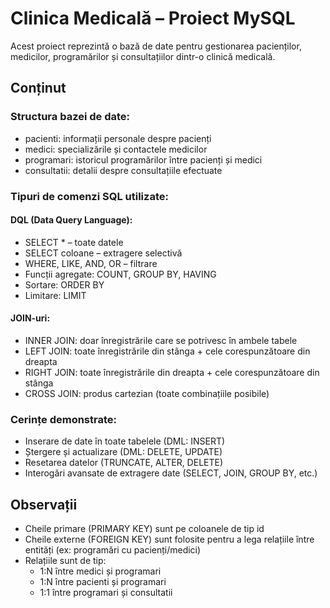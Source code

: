 # Clinica Medicală – Proiect MySQL

Acest proiect reprezintă o bază de date pentru gestionarea pacienților, medicilor, programărilor și consultațiilor dintr-o clinică medicală.

## Conținut

### Structura bazei de date:

- pacienti: informații personale despre pacienți
- medici: specializările și contactele medicilor
- programari: istoricul programărilor între pacienți și medici
- consultatii: detalii despre consultațiile efectuate

### Tipuri de comenzi SQL utilizate:

#### DQL (Data Query Language):
- SELECT * – toate datele
- SELECT coloane – extragere selectivă
- WHERE, LIKE, AND, OR – filtrare
- Funcții agregate: COUNT, GROUP BY, HAVING
- Sortare: ORDER BY
- Limitare: LIMIT

#### JOIN-uri:
- INNER JOIN: doar înregistrările care se potrivesc în ambele tabele
- LEFT JOIN: toate înregistrările din stânga + cele corespunzătoare din dreapta
- RIGHT JOIN: toate înregistrările din dreapta + cele corespunzătoare din stânga
- CROSS JOIN: produs cartezian (toate combinațiile posibile)

### Cerințe demonstrate:

- Inserare de date în toate tabelele (DML: INSERT)
- Ștergere și actualizare (DML: DELETE, UPDATE)
- Resetarea datelor (TRUNCATE, ALTER, DELETE)
- Interogări avansate de extragere date (SELECT, JOIN, GROUP BY, etc.)

## Observații

- Cheile primare (PRIMARY KEY) sunt pe coloanele de tip id
- Cheile externe (FOREIGN KEY) sunt folosite pentru a lega relațiile între entități (ex: programări cu pacienți/medici)
- Relațiile sunt de tip:
  - 1:N între medici și programari
  - 1:N între pacienti și programari
  - 1:1 între programari și consultatii

